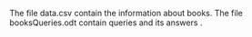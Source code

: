 The file data.csv contain the information about books.
The file booksQueries.odt contain queries and its answers .
